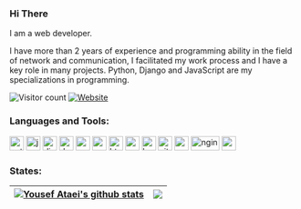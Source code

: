 ### Hi There 

I am a web developer.

I have more than 2 years of experience and programming ability in the field of network and communication, I facilitated my work process and I have a key role in many projects. Python, Django and JavaScript are my specializations in programming.

![Visitor count](https://shields-io-visitor-counter.herokuapp.com/badge?page=uataei)
[![Website](https://img.shields.io/website?down_color=blue&down_message=blue&up_color=yellow&up_message=my%20resume&url=https%3A%2F%2Fuataei.github.io%2F)](https://uataei.github.io)


<h3 align="left">Languages and Tools:</h3>
<p align="left">    
<img src="https://uxwing.com/wp-content/themes/uxwing/download/brands-and-social-media/python-programming-language-icon.svg" alt="python" height="25"/>
<img src="https://uxwing.com/wp-content/themes/uxwing/download/brands-and-social-media/javascript-programming-language-icon.svg" alt="javascipt" height="25"/>
<img src="https://uxwing.com/wp-content/themes/uxwing/download/brands-and-social-media/django-icon.svg" alt="django" height="25">
<img src="https://uxwing.com/wp-content/themes/uxwing/download/brands-and-social-media/docker-icon.svg" alt="docker" height="25"/>
<img src="https://uxwing.com/wp-content/themes/uxwing/download/brands-and-social-media/postman-icon.svg" alt="postman" height="25"/>
<img src="https://uxwing.com/wp-content/themes/uxwing/download/brands-and-social-media/mongodb-icon.svg" alt="mongodb" height="25"/>
<img src="https://uxwing.com/wp-content/themes/uxwing/download/brands-and-social-media/html-icon.svg" alt="html5" height="25"/>
<img src="https://uxwing.com/wp-content/themes/uxwing/download/brands-and-social-media/css-icon.svg" alt="css" height="25"/>
<img src="https://uxwing.com/wp-content/themes/uxwing/download/brands-and-social-media/heroku-icon.svg" alt="heroku" height="25"/>
<img src="https://uxwing.com/wp-content/themes/uxwing/download/brands-and-social-media/git-icon.svg" alt="git" height="25"/>
<img src="https://uxwing.com/wp-content/themes/uxwing/download/brands-and-social-media/visual-studio-code-icon.svg" alt="vscode" height="25"/>
<img src="https://uxwing.com/wp-content/themes/uxwing/download/brands-and-social-media/nginx-icon.svg" alt="nginx" width="50" height="25"/>
<img src="https://uxwing.com/wp-content/themes/uxwing/download/brands-and-social-media/postgresql-icon.svg" alt="postgresql" height="25"/>
</p>


<h3 align="left">States:</h3>

| <a href="https://github.com/anuraghazra/github-readme-stats"><img align="center" src="https://github-readme-stats.vercel.app/api?username=uataei&show_icons=true&include_all_commits=true&hide_border=true" alt="Yousef Ataei's github stats" /></a> | <a href="https://github.com/anuraghazra/github-readme-stats"><img align="center" src="https://github-readme-stats.vercel.app/api/top-langs/?username=uataei&layout=compact&hide_border=true" /></a> |
| ------------- | ------------- |
